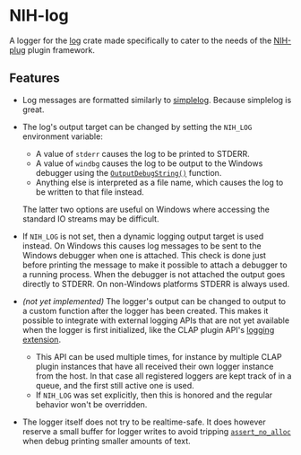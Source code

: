 # NIH-log

A logger for the [log](https://crates.io/crates/log) crate made specifically to
cater to the needs of the [NIH-plug](https://github.com/robbert-vdh/nih-plug)
plugin framework.

## Features

- Log messages are formatted similarly to
  [simplelog](https://crates.io/crates/simplelog). Because simplelog is great.
- The log's output target can be changed by setting the `NIH_LOG` environment
  variable:

  - A value of `stderr` causes the log to be printed to STDERR.
  - A value of `windbg` causes the log to be output to
    the Windows debugger using the
    [`OutputDebugString()`](https://learn.microsoft.com/en-us/windows/win32/api/debugapi/nf-debugapi-outputdebugstringw)
    function.
  - Anything else is interpreted as a file name, which causes the log to be
    written to that file instead.

  The latter two options are useful on Windows where accessing the standard IO
  streams may be difficult.

- If `NIH_LOG` is not set, then a dynamic logging output target is used instead.
  On Windows this causes log messages to be sent to the Windows debugger when
  one is attached. This check is done just before printing the message to make
  it possible to attach a debugger to a running process. When the debugger is
  not attached the output goes directly to STDERR. On non-Windows platforms
  STDERR is always used.
- _(not yet implemented)_ The logger's output can be changed to output to a custom function after the
  logger has been created. This makes it possible to integrate with external
  logging APIs that are not yet available when the logger is first initialized,
  like the CLAP plugin API's [logging
  extension](https://github.com/free-audio/clap/blob/main/include/clap/ext/log.h).
  - This API can be used multiple times, for instance by multiple CLAP plugin
    instances that have all received their own logger instance from the host. In
    that case all registered loggers are kept track of in a queue, and the first
    still active one is used.
  - If `NIH_LOG` was set explicitly, then this is honored and the regular
    behavior won't be overridden.
- The logger itself does not try to be realtime-safe. It does however reserve a
  small buffer for logger writes to avoid tripping
  [`assert_no_alloc`](https://crates.io/crates/assert_no_alloc/1.1.2) when debug
  printing smaller amounts of text.
